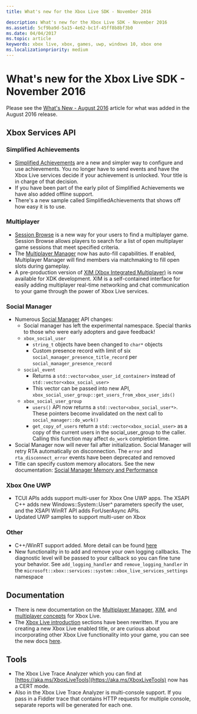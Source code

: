```yaml
---
title: What's new for the Xbox Live SDK - November 2016

description: What's new for the Xbox Live SDK - November 2016
ms.assetid: 5cf9ba9d-5a15-4e62-bc1f-45ff8b8bf3b0
ms.date: 04/04/2017
ms.topic: article
keywords: xbox live, xbox, games, uwp, windows 10, xbox one
ms.localizationpriority: medium
---
```

# What's new for the Xbox Live SDK - November 2016

Please see the [What's New - August 2016](1608-whats-new.md) article for what was added in the August 2016 release.

## Xbox Services API

### Simplified Achievements

* [Simplified Achievements](../achievements-2017/simplified-achievements.md) are a new and simpler way to configure and use achievements.  You no longer have to send events and have the Xbox Live services decide if your achievement is unlocked.  Your title is in charge of that decision.
* If you have been part of the early pilot of Simplified Achievements we have also added offline support.
* There's a new sample called SimplifiedAchievements that shows off how easy it is to use.

### Multiplayer

* [Session Browse](../multiplayer/session-browse.md) is a new way for your users to find a multiplayer game.  Session Browse allows players to search for a list of open multiplayer game sessions that meet specified criteria.
* The [Multiplayer Manager](../multiplayer/multiplayer-manager.md) now has auto-fill capabilities.  If enabled, Multiplayer Manager will find members via matchmaking to fill open slots during gameplay.
* A pre-production version of [XIM (Xbox Integrated Multiplayer)](../multiplayer/xbox-integrated-multiplayer_nav.md) is now available for XDK development.  XIM is a self-contained interface for easily adding multiplayer real-time networking and chat communication to your game through the power of Xbox Live services.

### Social Manager

* Numerous [Social Manager](../social-platform/intro-to-social-manager.md) API changes:
	* Social manager has left the experimental namespace. Special thanks to those who were early adopters and gave feedback!
	* `xbox_social_user`
		* `string_t` objects have been changed to `char*` objects
		* Custom presence record with limit of six `social_manager_presence_title_record` per `social_manager_presence_record`
	* `social_event`
		* Returns a `std::vector<xbox_user_id_container>` instead of `std::vector<xbox_social_user>`
		* This vector can be passed into new API, `xbox_social_user_group::get_users_from_xbox_user_ids()`
	* `xbox_social_user_group`
		* `users()` API now returns a `std::vector<xbox_social_user*>`. These pointers become invalidated on the next call to `social_manager::do_work()`
		* `get_copy_of_users` return a `std::vector<xbox_social_user>` as a copy of the current users in the social_user_group to the caller. Calling this function may affect `do_work` completion time.
* Social Manager now will never fail after initialization. Social Manager will retry RTA automatically on disconnection. The `error` and `rta_disconnect_error` events have been deprecated and removed
* Title can specify custom memory allocators. See the new documentation: [Social Manager Memory and Performance](../social-platform/social-manager-memory-and-performance-overview.md)

### Xbox One UWP
* TCUI APIs adds support multi-user for Xbox One UWP apps.  The XSAPI C++ adds new Windows::System::User^ parameters specify the user, and the XSAPI WinRT API adds ForUserAsync APIs.
* Updated UWP samples to support multi-user on Xbox

### Other

* C++/WinRT support added.   More detail can be found [here](../introduction-to-xbox-live-apis.md)
* New functionality in to add and remove your own logging callbacks.  The diagnostic level will be passed to your callback so you can fine tune your behavior.  See `add_logging_handler` and `remove_logging_handler` in the `microsoft::xbox::services::system::xbox_live_services_settings` namespace

## Documentation
* There is new documentation on the [Multiplayer Manager](../multiplayer/multiplayer-manager.md), [XIM](../multiplayer/xbox-integrated-multiplayer_nav.md), and [multiplayer concepts](../multiplayer/multiplayer-concepts.md) for Xbox Live.
* The [Xbox Live introduction](../get-started/setup-partner-center/legacy/get-started-with-xbox-live-partner.md) sections have been rewritten.  If you are creating a new Xbox Live enabled title, or are curious about incorporating other Xbox Live functionality into your game, you can see the new docs [here](../get-started/setup-partner-center/legacy/get-started-with-xbox-live-partner.md).

## Tools
* The Xbox Live Trace Analyzer which you can find at [https://aka.ms/XboxLiveTools](https://aka.ms/XboxLiveTools) now has a CERT mode.  
* Also in the Xbox Live Trace Analyzer is multi-console support.  If you pass in a Fiddler trace that contains HTTP requests for multiple console, separate reports will be generated for each one.
